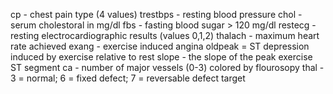 cp - chest pain type (4 values)
trestbps  - resting blood pressure
chol  - serum cholestoral in mg/dl
fbs  - fasting blood sugar > 120 mg/dl
restecg  - resting electrocardiographic results (values 0,1,2)
thalach  - maximum heart rate achieved
exang  - exercise induced angina
oldpeak = ST depression induced by exercise relative to rest
slope  - the slope of the peak exercise ST segment
ca - number of major vessels (0-3) colored by flourosopy
thal -  3 = normal; 6 = fixed defect; 7 = reversable defect
target
